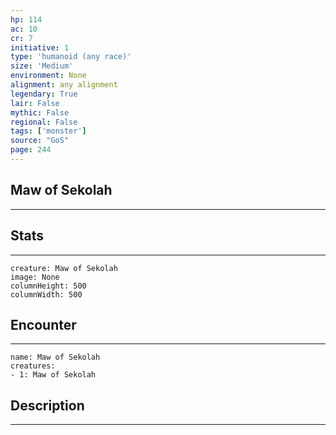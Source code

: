 ```yaml
---
hp: 114
ac: 10
cr: 7
initiative: 1
type: 'humanoid (any race)'    
size: 'Medium'
environment: None
alignment: any alignment
legendary: True
lair: False
mythic: False
regional: False
tags: ['monster']
source: "GoS"
page: 244
---
```


## Maw of Sekolah
---



## Stats
---

```statblock
creature: Maw of Sekolah
image: None
columnHeight: 500
columnWidth: 500
```

## Encounter
---

```encounter-table
name: Maw of Sekolah
creatures:
- 1: Maw of Sekolah
```

## Description
---




